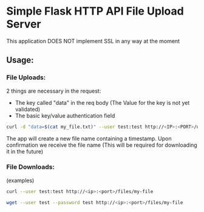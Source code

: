 # Simple Flask HTTP API File Upload Server 

This application DOES NOT implement SSL in any way at the moment

## Usage:

### File Uploads:

2 things are necessary in the request:
* The key called "data" in the req body (The Value for the key is not yet validated)
* The basic key/value authentication field

```bash
curl -d "data=$(cat my_file.txt)" --user test:test http://<IP>:<PORT>/upload
```
The app will create a new file name containing a timestamp.
Upon confirmation we receive the file name (This will be required for downloading it in the future)

### File Downloads:

(examples)
```bash
curl --user test:test http://<ip>:<port>/files/my-file

wget --user test --password test http://<ip>:<port>/files/my-file
```
